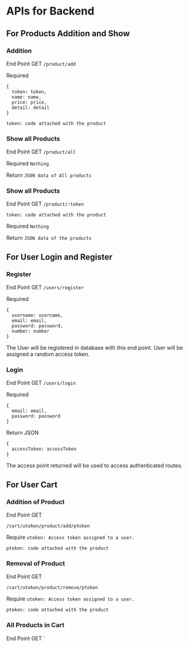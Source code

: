 # APIs for Backend 

## For Products Addition and Show
### Addition
End Point GET
`/product/add`

Required
```
{
  token: token,
  name: name,
  price: price,
  detail: detail
}
```
`token: code attached with the product`

### Show all Products
End Point GET 
`/product/all`

Required
`Nothing`

Return 
`JSON data of All products`

### Show all Products
End Point GET 
`/product/:token`

`token: code attached with the product`

Required
`Nothing`

Return 
`JSON data of the products`

## For User Login and Register
### Register
End Point GET
`/users/register`

Required
```
{
  username: username,
  email: email,
  password: password,
  number: number
}
```

The User will be registered in database with this end point. User will be assigned a random access token.

### Login
End Point GET
`/users/login`



Required
```
{
  email: email,
  password: password
}
```
Return JSON
```
{
  accessToken: accessToken
}
```

The access point returned will be used to access authenticated routes.

## For User Cart
### Addition of Product
End Point GET

`/cart/utoken/product/add/ptoken`

Require
`utoken: Access token assigned to a user.`

`ptoken: code attached with the product`

### Removal of Product
End Point GET

`/cart/utoken/product/remove/ptoken`

Require
`utoken: Access token assigned to a user.`

`ptoken: code attached with the product`

### All Products in Cart
End Point GET 
`
